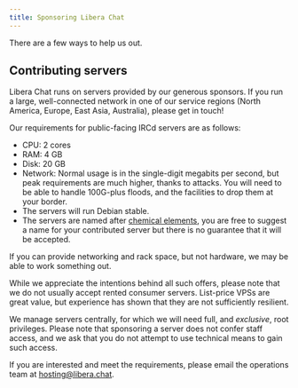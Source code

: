 ```yaml
---
title: Sponsoring Libera Chat
---
```


There are a few ways to help us out.

## Contributing servers

Libera Chat runs on servers provided by our generous sponsors. If you run a large, well-connected network in one of our service regions (North America, Europe, East Asia, Australia), please get in touch!

Our requirements for public-facing IRCd servers are as follows:

- CPU: 2 cores
- RAM: 4 GB
- Disk: 20 GB
- Network: Normal usage is in the single-digit megabits per second, but peak requirements are much higher, thanks to attacks. You will need to be able to handle 100G-plus floods, and the facilities to drop them at your border.
- The servers will run Debian stable.
- The servers are named after [chemical elements](https://en.wikipedia.org/wiki/Chemical_element), you are free to suggest a name for your contributed server but there is no guarantee that it will be accepted.

If you can provide networking and rack space, but not hardware, we may be able to work something out.

While we appreciate the intentions behind all such offers, please note that we do not usually accept rented consumer servers. List-price VPSs are great value, but experience has shown that they are not sufficiently resilient.

We manage servers centrally, for which we will need full, and *exclusive*, root privileges. Please note that sponsoring a server does not confer staff access, and we ask that you do not attempt to use technical means to gain such access.

If you are interested and meet the requirements, please email the operations team at hosting@libera.chat.
